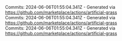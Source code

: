 Commits: 2024-06-06T01:55:04.341Z - Generated via https://github.com/marketplace/actions/artificial-grass
<br>
Commits: 2024-06-06T01:55:04.341Z - Generated via https://github.com/marketplace/actions/artificial-grass
<br>
Commits: 2024-06-06T01:55:04.341Z - Generated via https://github.com/marketplace/actions/artificial-grass
<br>
